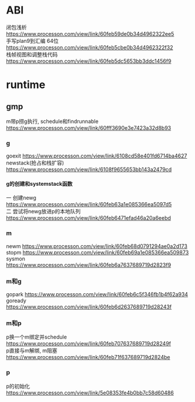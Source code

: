 # ABI

闭包浅析 https://www.processon.com/view/link/60feb59de0b34d4962322ee5  
手写plan9到汇编 64位 https://www.processon.com/view/link/60feb5cbe0b34d4962322f32  
栈帧视图和调整栈代码 https://www.processon.com/view/link/60feb5dc5653bb3ddc1456f9  

# runtime
## gmp
m带p捞g执行, schedule和findrunnable https://www.processon.com/view/link/60fff3690e3e7423a32d8b93  
### g
goexit https://www.processon.com/view/link/6108cd58e401fd6714ba4627  
newstack(抢占和栈扩容) https://www.processon.com/view/link/6108f9655653bb143a2479cd  
#### g的创建和systemstack函数
一 创建newg https://www.processon.com/view/link/60feb63a1e085366ea5097d5  
二 尝试将newg放进p的本地队列 https://www.processon.com/view/link/60feb6471efad46a20a6eebd  

### m
newm https://www.processon.com/view/link/60feb68d0791294ae0a2d173  
stopm https://www.processon.com/view/link/60feb69a1e085366ea509873  
sysmon https://www.processon.com/view/link/60feb6a7637689719d2823f9  

### m和g
gopark https://www.processon.com/view/link/60feb6c5f346fb1b4f62a934  
goready https://www.processon.com/view/link/60feb6d2637689719d28243f  

### m和p
p换一个m绑定并schedule https://www.processon.com/view/link/60feb707637689719d28249f  
p直接与m解绑, m阻塞 https://www.processon.com/view/link/60feb71f637689719d2824be  

### p
p的初始化 https://www.processon.com/view/link/5e08353fe4b0bb7c58d60486  
